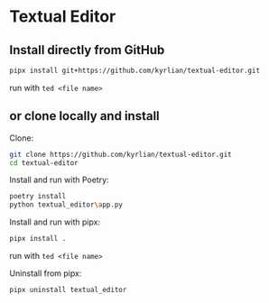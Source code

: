 # Textual Editor

## Install directly from GitHub

```sh
pipx install git+https://github.com/kyrlian/textual-editor.git
```

run with `ted <file name>`

## or clone locally and install

Clone:

```sh
git clone https://github.com/kyrlian/textual-editor.git
cd textual-editor
```

Install and run with Poetry:

```sh
poetry install
python textual_editor\app.py
```

Install and run with pipx:

```sh
pipx install .
```

run with `ted <file name>`

Uninstall from pipx:

```sh
pipx uninstall textual_editor
```
